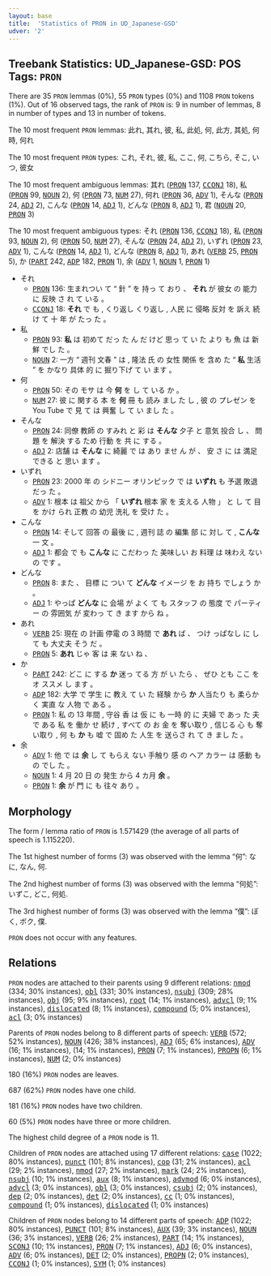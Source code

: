 ```yaml
---
layout: base
title:  'Statistics of PRON in UD_Japanese-GSD'
udver: '2'
---
```


## Treebank Statistics: UD_Japanese-GSD: POS Tags: `PRON`

There are 35 `PRON` lemmas (0%), 55 `PRON` types (0%) and 1108 `PRON` tokens (1%).
Out of 16 observed tags, the rank of `PRON` is: 9 in number of lemmas, 8 in number of types and 13 in number of tokens.

The 10 most frequent `PRON` lemmas: 此れ, 其れ, 彼, 私, 此処, 何, 此方, 其処, 何時, 何れ

The 10 most frequent `PRON` types:  これ, それ, 彼, 私, ここ, 何, こちら, そこ, いつ, 彼女

The 10 most frequent ambiguous lemmas: 其れ (<tt><a href="ja_gsd-pos-PRON.html">PRON</a></tt> 137, <tt><a href="ja_gsd-pos-CCONJ.html">CCONJ</a></tt> 18), 私 (<tt><a href="ja_gsd-pos-PRON.html">PRON</a></tt> 99, <tt><a href="ja_gsd-pos-NOUN.html">NOUN</a></tt> 2), 何 (<tt><a href="ja_gsd-pos-PRON.html">PRON</a></tt> 73, <tt><a href="ja_gsd-pos-NUM.html">NUM</a></tt> 27), 何れ (<tt><a href="ja_gsd-pos-PRON.html">PRON</a></tt> 36, <tt><a href="ja_gsd-pos-ADV.html">ADV</a></tt> 1), そんな (<tt><a href="ja_gsd-pos-PRON.html">PRON</a></tt> 24, <tt><a href="ja_gsd-pos-ADJ.html">ADJ</a></tt> 2), こんな (<tt><a href="ja_gsd-pos-PRON.html">PRON</a></tt> 14, <tt><a href="ja_gsd-pos-ADJ.html">ADJ</a></tt> 1), どんな (<tt><a href="ja_gsd-pos-PRON.html">PRON</a></tt> 8, <tt><a href="ja_gsd-pos-ADJ.html">ADJ</a></tt> 1), 君 (<tt><a href="ja_gsd-pos-NOUN.html">NOUN</a></tt> 20, <tt><a href="ja_gsd-pos-PRON.html">PRON</a></tt> 3)

The 10 most frequent ambiguous types:  それ (<tt><a href="ja_gsd-pos-PRON.html">PRON</a></tt> 136, <tt><a href="ja_gsd-pos-CCONJ.html">CCONJ</a></tt> 18), 私 (<tt><a href="ja_gsd-pos-PRON.html">PRON</a></tt> 93, <tt><a href="ja_gsd-pos-NOUN.html">NOUN</a></tt> 2), 何 (<tt><a href="ja_gsd-pos-PRON.html">PRON</a></tt> 50, <tt><a href="ja_gsd-pos-NUM.html">NUM</a></tt> 27), そんな (<tt><a href="ja_gsd-pos-PRON.html">PRON</a></tt> 24, <tt><a href="ja_gsd-pos-ADJ.html">ADJ</a></tt> 2), いずれ (<tt><a href="ja_gsd-pos-PRON.html">PRON</a></tt> 23, <tt><a href="ja_gsd-pos-ADV.html">ADV</a></tt> 1), こんな (<tt><a href="ja_gsd-pos-PRON.html">PRON</a></tt> 14, <tt><a href="ja_gsd-pos-ADJ.html">ADJ</a></tt> 1), どんな (<tt><a href="ja_gsd-pos-PRON.html">PRON</a></tt> 8, <tt><a href="ja_gsd-pos-ADJ.html">ADJ</a></tt> 1), あれ (<tt><a href="ja_gsd-pos-VERB.html">VERB</a></tt> 25, <tt><a href="ja_gsd-pos-PRON.html">PRON</a></tt> 5), か (<tt><a href="ja_gsd-pos-PART.html">PART</a></tt> 242, <tt><a href="ja_gsd-pos-ADP.html">ADP</a></tt> 182, <tt><a href="ja_gsd-pos-PRON.html">PRON</a></tt> 1), 余 (<tt><a href="ja_gsd-pos-ADV.html">ADV</a></tt> 1, <tt><a href="ja_gsd-pos-NOUN.html">NOUN</a></tt> 1, <tt><a href="ja_gsd-pos-PRON.html">PRON</a></tt> 1)


* それ
  * <tt><a href="ja_gsd-pos-PRON.html">PRON</a></tt> 136: 生まれつい て “ 針 ” を 持っ て おり 、 <b>それ</b> が 彼女 の 能力 に 反映 さ れ て いる 。
  * <tt><a href="ja_gsd-pos-CCONJ.html">CCONJ</a></tt> 18: <b>それ</b> で も , くり返し くり返し , 人民 に 侵略 反対 を 訴え 続け て 十 年 が たっ た 。
* 私
  * <tt><a href="ja_gsd-pos-PRON.html">PRON</a></tt> 93: <b>私</b> は 初めて だっ た ん だ けど 思っ て い た より も 魚 は 新鮮 でし た 。
  * <tt><a href="ja_gsd-pos-NOUN.html">NOUN</a></tt> 2: 一方 “ 週刊 文春 ” は , 隆法 氏 の 女性 関係 を 含め た “ <b>私</b> 生活 ” を かなり 具体 的 に 掘り下げ て い ます 。
* 何
  * <tt><a href="ja_gsd-pos-PRON.html">PRON</a></tt> 50: その モサ は 今 <b>何</b> を し て いる か 。
  * <tt><a href="ja_gsd-pos-NUM.html">NUM</a></tt> 27: 彼 に 関する 本 を <b>何</b> 冊 も 読み まし た し , 彼 の プレゼン を You Tube で 見 て は 興奮 し て い まし た 。
* そんな
  * <tt><a href="ja_gsd-pos-PRON.html">PRON</a></tt> 24: 同僚 教師 の すみれ と 彩 は <b>そんな</b> 夕子 と 意気 投合 し 、 問題 を 解決 する ため 行動 を 共 に する 。
  * <tt><a href="ja_gsd-pos-ADJ.html">ADJ</a></tt> 2: 店舗 は <b>そんな</b> に 綺麗 で は あり ませ ん が 、 安 さ に は 満足 できる と 思い ます 。
* いずれ
  * <tt><a href="ja_gsd-pos-PRON.html">PRON</a></tt> 23: 2000 年 の シドニー オリンピック で は <b>いずれ</b> も 予選 敗退 だっ た 。
  * <tt><a href="ja_gsd-pos-ADV.html">ADV</a></tt> 1: 根本 は 祖父 から 「 <b>いずれ</b> 根本 家 を 支える 人物 」 と し て 目 を かけ られ 正教 の 幼児 洗礼 を 受け た 。
* こんな
  * <tt><a href="ja_gsd-pos-PRON.html">PRON</a></tt> 14: そして 回答 の 最後 に , 週刊 誌 の 編集 部 に 対し て , <b>こんな</b> 一 文 。
  * <tt><a href="ja_gsd-pos-ADJ.html">ADJ</a></tt> 1: 都会 で も <b>こんな</b> に こだわっ た 美味しい お 料理 は 味わえ ない の です 。
* どんな
  * <tt><a href="ja_gsd-pos-PRON.html">PRON</a></tt> 8: また 、 目標 に つい て <b>どんな</b> イメージ を お 持ち でしょう か 。
  * <tt><a href="ja_gsd-pos-ADJ.html">ADJ</a></tt> 1: やっぱ <b>どんな</b> に 会場 が よく て も スタッフ の 態度 で パーティー の 雰囲気 が 変わっ て き ます から ね 。
* あれ
  * <tt><a href="ja_gsd-pos-VERB.html">VERB</a></tt> 25: 現在 の 計画 停電 の 3 時間 で <b>あれ</b> ば 、 つけ っぱなし に し て も 大丈夫 そう だ 。
  * <tt><a href="ja_gsd-pos-PRON.html">PRON</a></tt> 5: <b>あれ</b> じゃ 客 は 来 ない ね 、
* か
  * <tt><a href="ja_gsd-pos-PART.html">PART</a></tt> 242: どこ に する <b>か</b> 迷っ てる 方 が い たら 、 ぜひ とも ここ を オ ススメ し ます 。
  * <tt><a href="ja_gsd-pos-ADP.html">ADP</a></tt> 182: 大学 で 学生 に 教え て い た 経験 から <b>か</b> 人当たり も 柔らかく 実直 な 人物 で ある 。
  * <tt><a href="ja_gsd-pos-PRON.html">PRON</a></tt> 1: 私 の 13 年間 , 守谷 香 は 仮 に も 一時 的 に 夫婦 で あっ た 夫 で ある 私 を 働か せ 続け , すべて の お 金 を 奪い取り , 信じる 心 も 奪い取り , 何 も <b>か</b> も 嘘 で 固め た 人生 を 送らさ れ て き まし た 。
* 余
  * <tt><a href="ja_gsd-pos-ADV.html">ADV</a></tt> 1: 他 で は <b>余</b> し て もらえ ない 手触り 感 の ヘア カラー は 感動 もの でし た 。
  * <tt><a href="ja_gsd-pos-NOUN.html">NOUN</a></tt> 1: 4 月 20 日 の 発生 から 4 カ月 <b>余</b> 。
  * <tt><a href="ja_gsd-pos-PRON.html">PRON</a></tt> 1: <b>余</b> が 門 に も 往々 あり 。

## Morphology

The form / lemma ratio of `PRON` is 1.571429 (the average of all parts of speech is 1.115220).

The 1st highest number of forms (3) was observed with the lemma “何”: なに, なん, 何.

The 2nd highest number of forms (3) was observed with the lemma “何処”: いずこ, どこ, 何処.

The 3rd highest number of forms (3) was observed with the lemma “僕”: ぼく, ボク, 僕.

`PRON` does not occur with any features.


## Relations

`PRON` nodes are attached to their parents using 9 different relations: <tt><a href="ja_gsd-dep-nmod.html">nmod</a></tt> (334; 30% instances), <tt><a href="ja_gsd-dep-obl.html">obl</a></tt> (331; 30% instances), <tt><a href="ja_gsd-dep-nsubj.html">nsubj</a></tt> (309; 28% instances), <tt><a href="ja_gsd-dep-obj.html">obj</a></tt> (95; 9% instances), <tt><a href="ja_gsd-dep-root.html">root</a></tt> (14; 1% instances), <tt><a href="ja_gsd-dep-advcl.html">advcl</a></tt> (9; 1% instances), <tt><a href="ja_gsd-dep-dislocated.html">dislocated</a></tt> (8; 1% instances), <tt><a href="ja_gsd-dep-compound.html">compound</a></tt> (5; 0% instances), <tt><a href="ja_gsd-dep-acl.html">acl</a></tt> (3; 0% instances)

Parents of `PRON` nodes belong to 8 different parts of speech: <tt><a href="ja_gsd-pos-VERB.html">VERB</a></tt> (572; 52% instances), <tt><a href="ja_gsd-pos-NOUN.html">NOUN</a></tt> (426; 38% instances), <tt><a href="ja_gsd-pos-ADJ.html">ADJ</a></tt> (65; 6% instances), <tt><a href="ja_gsd-pos-ADV.html">ADV</a></tt> (16; 1% instances),  (14; 1% instances), <tt><a href="ja_gsd-pos-PRON.html">PRON</a></tt> (7; 1% instances), <tt><a href="ja_gsd-pos-PROPN.html">PROPN</a></tt> (6; 1% instances), <tt><a href="ja_gsd-pos-NUM.html">NUM</a></tt> (2; 0% instances)

180 (16%) `PRON` nodes are leaves.

687 (62%) `PRON` nodes have one child.

181 (16%) `PRON` nodes have two children.

60 (5%) `PRON` nodes have three or more children.

The highest child degree of a `PRON` node is 11.

Children of `PRON` nodes are attached using 17 different relations: <tt><a href="ja_gsd-dep-case.html">case</a></tt> (1022; 80% instances), <tt><a href="ja_gsd-dep-punct.html">punct</a></tt> (101; 8% instances), <tt><a href="ja_gsd-dep-cop.html">cop</a></tt> (31; 2% instances), <tt><a href="ja_gsd-dep-acl.html">acl</a></tt> (29; 2% instances), <tt><a href="ja_gsd-dep-nmod.html">nmod</a></tt> (27; 2% instances), <tt><a href="ja_gsd-dep-mark.html">mark</a></tt> (24; 2% instances), <tt><a href="ja_gsd-dep-nsubj.html">nsubj</a></tt> (10; 1% instances), <tt><a href="ja_gsd-dep-aux.html">aux</a></tt> (8; 1% instances), <tt><a href="ja_gsd-dep-advmod.html">advmod</a></tt> (6; 0% instances), <tt><a href="ja_gsd-dep-advcl.html">advcl</a></tt> (3; 0% instances), <tt><a href="ja_gsd-dep-obl.html">obl</a></tt> (3; 0% instances), <tt><a href="ja_gsd-dep-csubj.html">csubj</a></tt> (2; 0% instances), <tt><a href="ja_gsd-dep-dep.html">dep</a></tt> (2; 0% instances), <tt><a href="ja_gsd-dep-det.html">det</a></tt> (2; 0% instances), <tt><a href="ja_gsd-dep-cc.html">cc</a></tt> (1; 0% instances), <tt><a href="ja_gsd-dep-compound.html">compound</a></tt> (1; 0% instances), <tt><a href="ja_gsd-dep-dislocated.html">dislocated</a></tt> (1; 0% instances)

Children of `PRON` nodes belong to 14 different parts of speech: <tt><a href="ja_gsd-pos-ADP.html">ADP</a></tt> (1022; 80% instances), <tt><a href="ja_gsd-pos-PUNCT.html">PUNCT</a></tt> (101; 8% instances), <tt><a href="ja_gsd-pos-AUX.html">AUX</a></tt> (39; 3% instances), <tt><a href="ja_gsd-pos-NOUN.html">NOUN</a></tt> (36; 3% instances), <tt><a href="ja_gsd-pos-VERB.html">VERB</a></tt> (26; 2% instances), <tt><a href="ja_gsd-pos-PART.html">PART</a></tt> (14; 1% instances), <tt><a href="ja_gsd-pos-SCONJ.html">SCONJ</a></tt> (10; 1% instances), <tt><a href="ja_gsd-pos-PRON.html">PRON</a></tt> (7; 1% instances), <tt><a href="ja_gsd-pos-ADJ.html">ADJ</a></tt> (6; 0% instances), <tt><a href="ja_gsd-pos-ADV.html">ADV</a></tt> (6; 0% instances), <tt><a href="ja_gsd-pos-DET.html">DET</a></tt> (2; 0% instances), <tt><a href="ja_gsd-pos-PROPN.html">PROPN</a></tt> (2; 0% instances), <tt><a href="ja_gsd-pos-CCONJ.html">CCONJ</a></tt> (1; 0% instances), <tt><a href="ja_gsd-pos-SYM.html">SYM</a></tt> (1; 0% instances)

